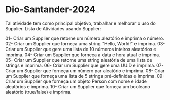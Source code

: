 # Dio-Santander-2024
Tal atividade tem como principal objetivo, trabalhar e melhorar o uso do Supplier.
Lista de Atividades usando Supplier:

01- Criar um Supplier que retorne um número aleatório e imprima o número.
02- Criar um Supplier que forneça uma string "Hello, World!" e imprima.
03- Criar um Supplier que gere uma lista de 10 números inteiros aleatórios e imprima.
04- Criar um Supplier que forneça a data e hora atual e imprima.
05- Criar um Supplier que retorne uma string aleatória de uma lista de strings e imprima.
06- Criar um Supplier que gere uma UUID e imprima.
07- Criar um Supplier que forneça um número par aleatório e imprima.
08- Criar um Supplier que forneça uma lista de 5 strings pré-definidas e imprima.
09- Criar um Supplier que forneça um objeto Person com nome e idade aleatórios e imprima.
10- Criar um Supplier que forneça um booleano aleatório (true/false) e imprima.